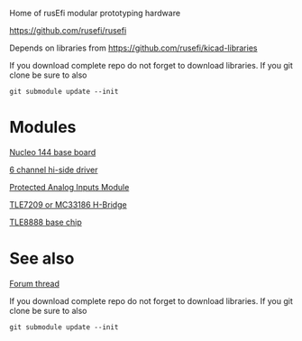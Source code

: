 
Home of rusEfi modular prototyping hardware

https://github.com/rusefi/rusefi

Depends on libraries from https://github.com/rusefi/kicad-libraries

If you download complete repo do not forget to download libraries. If you git clone be sure to also

`git submodule update --init`

# Modules

[Nucleo 144 base board](NUCLEO144_wing)

[6 channel hi-side driver](highside_module)

[Protected Analog Inputs Module](Analog_Input_Module)

[TLE7209 or MC33186 H-Bridge](TLE7209_or_MC33186_H-Bridge_Breakout)

[TLE8888 base chip](TLE8888_Module)

# See also

[Forum thread](https://rusefi.com/forum/viewtopic.php?f=4&t=1459)


If you download complete repo do not forget to download libraries. If you git clone be sure to also

`git submodule update --init`
